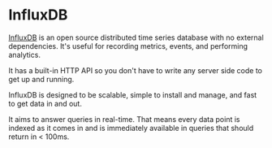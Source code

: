 # InfluxDB

[InfluxDB](https://github.com/influxdb/influxdb#influxdb-) is an open source distributed time series database with no external dependencies. It's useful for recording metrics, events, and performing analytics.

It has a built-in HTTP API so you don't have to write any server side code to get up and running.

InfluxDB is designed to be scalable, simple to install and manage, and fast to get data in and out.

It aims to answer queries in real-time. That means every data point is indexed as it comes in and is immediately available in queries that should return in < 100ms.
